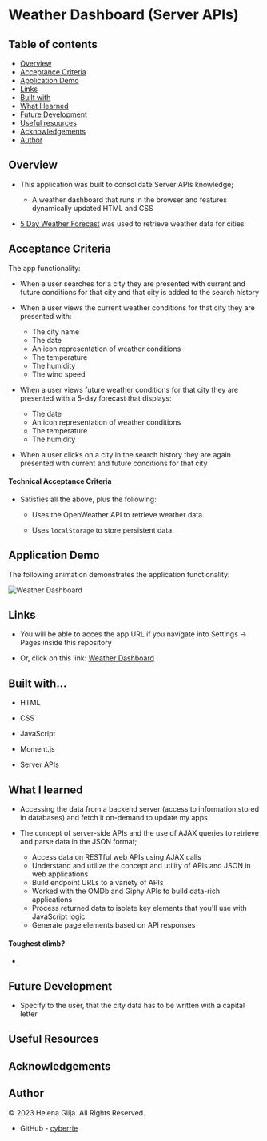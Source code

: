 # Weather Dashboard (Server APIs)

## Table of contents

- [Overview](#overview)
- [Acceptance Criteria](#acceptance-criteria)
- [Application Demo](#application-demo)
- [Links](#links)
- [Built with](#built-with)
- [What I learned](#what-i-learned)
- [Future Development](#future-development)
- [Useful resources](#useful-resources)
- [Acknowledgements](#acknowledgements)
- [Author](#author)

## Overview

- This application was built to consolidate Server APIs knowledge;

  - A weather dashboard that runs in the browser and features dynamically updated HTML and CSS

- [5 Day Weather Forecast](https://openweathermap.org/forecast5) was used to retrieve weather data for cities

## Acceptance Criteria

The app functionality:

- When a user searches for a city they are presented with current and future conditions for that city and that city is added to the search history

- When a user views the current weather conditions for that city they are presented with:

  - The city name
  - The date
  - An icon representation of weather conditions
  - The temperature
  - The humidity
  - The wind speed

- When a user views future weather conditions for that city they are presented with a 5-day forecast that displays:

  - The date
  - An icon representation of weather conditions
  - The temperature
  - The humidity

- When a user clicks on a city in the search history they are again presented with current and future conditions for that city

#### Technical Acceptance Criteria

- Satisfies all the above, plus the following:

  - Uses the OpenWeather API to retrieve weather data.

  - Uses `localStorage` to store persistent data.

## Application Demo

The following animation demonstrates the application functionality:

![Weather Dashboard]()

## Links

- You will be able to acces the app URL if you navigate into Settings → Pages inside this repository

- Or, click on this link: [Weather Dashboard](https://cyberrie.github.io/Weather-Dashboard/)

## Built with...

- HTML

- CSS

- JavaScript

- Moment.js

- Server APIs

## What I learned

- Accessing the data from a backend server (access to information stored in databases) and fetch it on-demand to update my apps

- The concept of server-side APIs and the use of AJAX queries to retrieve and parse data in the JSON format;

  - Access data on RESTful web APIs using AJAX calls
  - Understand and utilize the concept and utility of APIs and JSON in web applications
  - Build endpoint URLs to a variety of APIs
  - Worked with the OMDb and Giphy APIs to build data-rich applications
  - Process returned data to isolate key elements that you'll use with JavaScript logic
  - Generate page elements based on API responses

#### Toughest climb?

-

## Future Development

- Specify to the user, that the city data has to be written with a capital letter

## Useful Resources

## Acknowledgements

## Author

©️ 2023 Helena Gilja. All Rights Reserved.

- GitHub - [cyberrie](https://github.com/cyberrie)
